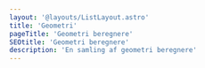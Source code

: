 ```yaml
---
layout: '@layouts/ListLayout.astro'
title: 'Geometri'
pageTitle: 'Geometri beregnere'
SEOtitle: 'Geometri beregnere'
description: 'En samling af geometri beregnere'
---
```

